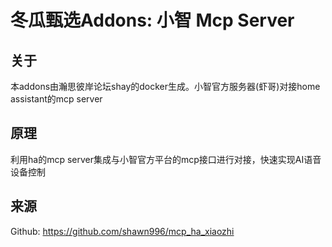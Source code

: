 # 冬瓜甄选Addons: 小智 Mcp Server



## 关于

本addons由瀚思彼岸论坛shay的docker生成。小智官方服务器(虾哥)对接home assistant的mcp server

## 原理

利用ha的mcp server集成与小智官方平台的mcp接口进行对接，快速实现AI语音设备控制

## 来源
Github: https://github.com/shawn996/mcp_ha_xiaozhi